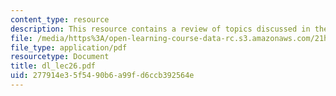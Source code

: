 ```yaml
---
content_type: resource
description: This resource contains a review of topics discussed in the course.
file: /media/https%3A/open-learning-course-data-rc.s3.amazonaws.com/21h-522-japan-in-the-age-of-the-samurai-history-and-film-fall-2006/277914e35f5490b6a99fd6ccb392564e_dl_lec26.pdf
file_type: application/pdf
resourcetype: Document
title: dl_lec26.pdf
uid: 277914e3-5f54-90b6-a99f-d6ccb392564e
---
```

